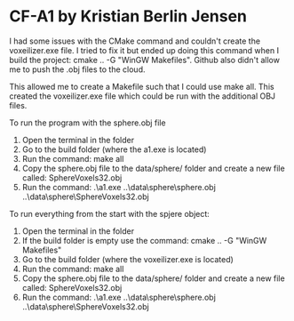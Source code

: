 # CF-A1 by Kristian Berlin Jensen

I had some issues with the CMake command and couldn't create the voxeilizer.exe file. I tried to fix it but ended up doing this command when I build the project:
cmake .. -G "WinGW Makefiles". Github also didn't allow me to push the .obj files to the cloud. 


This allowed me to create a Makefile such that I could use make all. This created the voxeilizer.exe file which could be run with the additional OBJ files. 

To run the program with the sphere.obj file
1. Open the terminal in the folder
2. Go to the build folder (where the a1.exe is located)
3. Run the command: make all
4. Copy the sphere.obj file to the data/sphere/ folder and create a new file called: SphereVoxels32.obj  
5. Run the command: .\a1.exe ..\data\sphere\sphere.obj ..\data\sphere\SphereVoxels32.obj 


To run everything from the start with the spjere object:
1. Open the terminal in the folder
2. If the build folder is empty use the command: cmake .. -G "WinGW Makefiles"
3. Go to the build folder (where the voxeilizer.exe is located)
4. Run the command: make all
5. Copy the sphere.obj file to the data/sphere/ folder and create a new file called: SphereVoxels32.obj  
6. Run the command: .\a1.exe ..\data\sphere\sphere.obj ..\data\sphere\SphereVoxels32.obj

